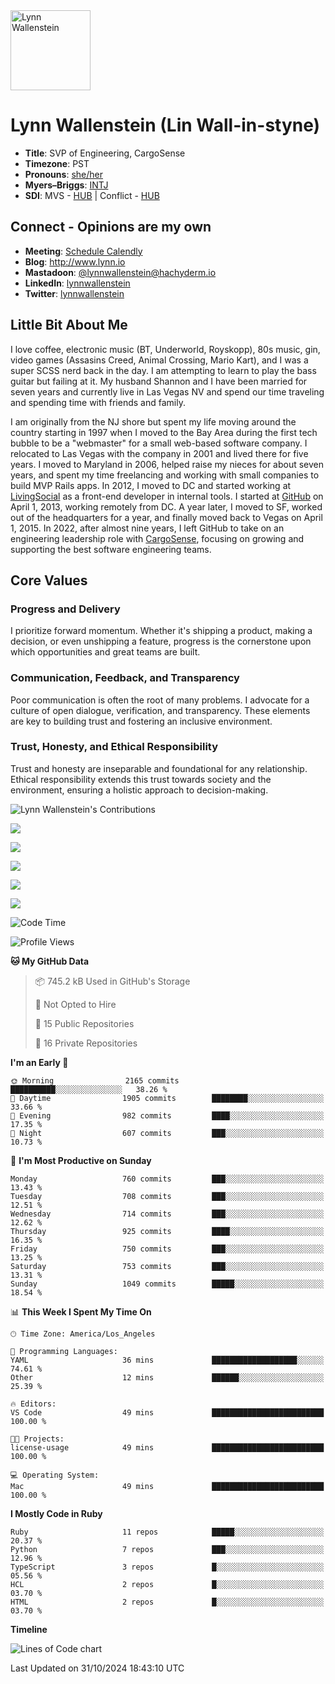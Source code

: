 <img src="https://user-images.githubusercontent.com/2606/58603343-41cfc300-8245-11e9-9777-331a47ceb635.jpg" alt="Lynn Wallenstein" width="128px" align="center" />


# Lynn Wallenstein (Lin Wall-in-styne)

- **Title**: SVP of Engineering, CargoSense
- **Timezone**: PST
- **Pronouns**: [she/her](https://pronouns.org/she-her)
- **Myers–Briggs**: [INTJ](https://www.16personalities.com/intj-personality)
- **SDI**: MVS - [HUB](strength-deployment-inventory.pdf) | Conflict - [HUB](strength-deployment-inventory.pdf)

## Connect - Opinions are my own
- **Meeting**: [Schedule Calendly](https://calendly.com/lynnwallenstein)
- **Blog**: http://www.lynn.io
- **Mastadoon**: [@lynnwallenstein@hachyderm.io](https://hachyderm.io/web/@lynnwallenstein)
- **LinkedIn**: [lynnwallenstein](https://www.linkedin.com/in/lynnwallenstein/) 
- **Twitter**: [lynnwallenstein](https://twitter.com/lynnwallenstein)

## Little Bit About Me

I love coffee, electronic music (BT, Underworld, Royskopp), 80s music, gin, video games (Assasins Creed, Animal Crossing, Mario Kart), and I was a super SCSS nerd back in the day. I am attempting to learn to play the bass guitar but failing at it. My husband Shannon and I have been married for seven years and currently live in Las Vegas NV and spend our time traveling and spending time with friends and family.

I am originally from the NJ shore but spent my life moving around the country starting in 1997 when I moved to the Bay Area during the first tech bubble to be a "webmaster" for a small web-based software company. I relocated to Las Vegas with the company in 2001 and lived there for five years. I moved to Maryland in 2006, helped raise my nieces for about seven years, and spent my time freelancing and working with small companies to build MVP Rails apps. In 2012, I moved to DC and started working at [LivingSocial](https://www.livingsocial.com/) as a front-end developer in internal tools. I started at [GitHub](https://www.github.com) on April 1, 2013, working remotely from DC. A year later, I moved to SF, worked out of the headquarters for a year, and finally moved back to Vegas on April 1, 2015. In 2022, after almost nine years, I left GitHub to take on an engineering leadership role with [CargoSense](http://www.cargosense.com), focusing on growing and supporting the best software engineering teams. 

## Core Values

### Progress and Delivery

I prioritize forward momentum. Whether it's shipping a product, making a decision, or even unshipping a feature, progress is the cornerstone upon which opportunities and great teams are built.

### Communication, Feedback, and Transparency

Poor communication is often the root of many problems. I advocate for a culture of open dialogue, verification, and transparency. These elements are key to building trust and fostering an inclusive environment.

### Trust, Honesty, and Ethical Responsibility

Trust and honesty are inseparable and foundational for any relationship. Ethical responsibility extends this trust towards society and the environment, ensuring a holistic approach to decision-making.

<img src="https://raw.githubusercontent.com/lynnwallenstein/lynnwallenstein/main/images/contributions.png" alt="Lynn Wallenstein's Contributions" />

![](http://github-profile-summary-cards.vercel.app/api/cards/profile-details?username=lynnwallenstein&theme=default)

![](http://github-profile-summary-cards.vercel.app/api/cards/repos-per-language?username=lynnwallenstein&theme=default)

![](http://github-profile-summary-cards.vercel.app/api/cards/most-commit-language?username=lynnwallenstein&theme=default)

![](http://github-profile-summary-cards.vercel.app/api/cards/stats?username=lynnwallenstein&theme=default)

![](http://github-profile-summary-cards.vercel.app/api/cards/productive-time?username=lynnwallenstein&theme=default&utcOffset=8)

<!--START_SECTION:waka-->
![Code Time](http://img.shields.io/badge/Code%20Time-153%20hrs%2057%20mins-blue)

![Profile Views](http://img.shields.io/badge/Profile%20Views-3-blue)

**🐱 My GitHub Data** 

> 📦 745.2 kB Used in GitHub's Storage 
 > 
> 🚫 Not Opted to Hire
 > 
> 📜 15 Public Repositories 
 > 
> 🔑 16 Private Repositories 
 > 
**I'm an Early 🐤** 

```text
🌞 Morning                2165 commits        ██████████░░░░░░░░░░░░░░░   38.26 % 
🌆 Daytime                1905 commits        ████████░░░░░░░░░░░░░░░░░   33.66 % 
🌃 Evening                982 commits         ████░░░░░░░░░░░░░░░░░░░░░   17.35 % 
🌙 Night                  607 commits         ███░░░░░░░░░░░░░░░░░░░░░░   10.73 % 
```
📅 **I'm Most Productive on Sunday** 

```text
Monday                   760 commits         ███░░░░░░░░░░░░░░░░░░░░░░   13.43 % 
Tuesday                  708 commits         ███░░░░░░░░░░░░░░░░░░░░░░   12.51 % 
Wednesday                714 commits         ███░░░░░░░░░░░░░░░░░░░░░░   12.62 % 
Thursday                 925 commits         ████░░░░░░░░░░░░░░░░░░░░░   16.35 % 
Friday                   750 commits         ███░░░░░░░░░░░░░░░░░░░░░░   13.25 % 
Saturday                 753 commits         ███░░░░░░░░░░░░░░░░░░░░░░   13.31 % 
Sunday                   1049 commits        █████░░░░░░░░░░░░░░░░░░░░   18.54 % 
```


📊 **This Week I Spent My Time On** 

```text
🕑︎ Time Zone: America/Los_Angeles

💬 Programming Languages: 
YAML                     36 mins             ███████████████████░░░░░░   74.61 % 
Other                    12 mins             ██████░░░░░░░░░░░░░░░░░░░   25.39 % 

🔥 Editors: 
VS Code                  49 mins             █████████████████████████   100.00 % 

🐱‍💻 Projects: 
license-usage            49 mins             █████████████████████████   100.00 % 

💻 Operating System: 
Mac                      49 mins             █████████████████████████   100.00 % 
```

**I Mostly Code in Ruby** 

```text
Ruby                     11 repos            █████░░░░░░░░░░░░░░░░░░░░   20.37 % 
Python                   7 repos             ███░░░░░░░░░░░░░░░░░░░░░░   12.96 % 
TypeScript               3 repos             █░░░░░░░░░░░░░░░░░░░░░░░░   05.56 % 
HCL                      2 repos             █░░░░░░░░░░░░░░░░░░░░░░░░   03.70 % 
HTML                     2 repos             █░░░░░░░░░░░░░░░░░░░░░░░░   03.70 % 
```



**Timeline**

![Lines of Code chart](https://raw.githubusercontent.com/lynnwallenstein/lynnwallenstein/main/assets/bar_graph.png)


 Last Updated on 31/10/2024 18:43:10 UTC
<!--END_SECTION:waka-->
